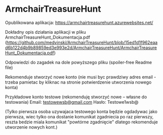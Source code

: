 # ArmchairTreasureHunt

Opublikowana aplikacja: https://armchairtreasurehunt.azurewebsites.net/

Dokładny opis działania aplikacji w pliku ArmchairTreasureHunt_Dokumentacja.pdf (https://github.com/medvinski/ArmchairTreasureHunt/blob/15ed1d1f962eaad6b122d4b9b89859ed3e993e2d/ArmchairTreasureHunt/ArmchairTreasureHunt_Dokumentacja.pdf)

Odpowiedzi do zagadek na dole powyższego pliku (spoiler-free Readme file)

Rekomenduje stworzyć nowe konto (nie musi byc prawdziwy adres email - trzeba pamietac by kliknac na stronie potwierdzenie utworzenia nowego konta)


Przykładowe konto testowe (rekomenduję stworzyć nowe – własne do testowania)
Email: testowewsb@gmail.com
Hasło: Testowe1wsb@

(Tylko pierwsza osoba uzywajaca testowego konta będzie ogdadywac jako pierwsza, wiec tylko ona dostanie komunikat zgadniecia po raz pierwszy,
reszta bedzie miala komunikat "powtórne zgadnięcie" dlatego rekomenduje utworzenie nowych kont.)

